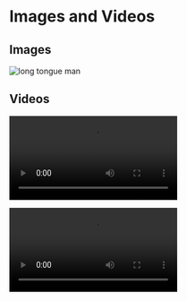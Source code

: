 # Images and Videos

## Images

![long tongue man](https://flatponch.xyz/Images/20240229_181044.jpg)

## Videos

![shibatarie1柴田理恵釣り1](https://flatponch.xyz/Images/shibata.mp4)

![shibatarie2柴田理恵釣り2](https://flatponch.xyz/Images/shibatarie.mp4)
